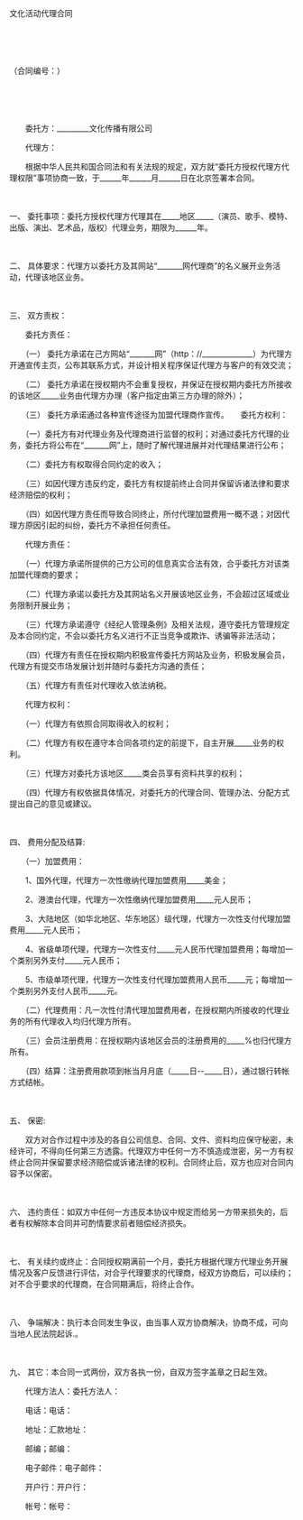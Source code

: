 



文化活动代理合同



 

　　

　　


 （合同编号：）
 
　　

　　

　　委托方：_________文化传播有限公司

　　代理方：　　

　　根据中华人民共和国合同法和有关法规的规定，双方就“委托方授权代理方代理权限”事项协商一致，于______年______月______日在北京签署本合同。

　　

一、
委托事项：委托方授权代理方代理其在_____地区_____（演员、歌手、模特、出版、演出、艺术品，版权）代理业务，期限为______年。

　　

二、
具体要求：代理方以委托方及其网站“_______网代理商”的名义展开业务活动，代理该地区业务。

　　

三、
双方责权：

　　委托方责任：

　　（一） 委托方承诺在己方网站“_______网”（http：//______________）为代理方开通宣传主页，公布其联系方式，并设计相关程序保证代理方与客户的有效交流；

　　（二） 委托方承诺在授权期内不会重复授权，并保证在授权期内委托方所接收的该地区_____业务由代理方办理（客户指定由第三方办理的除外）；

　　（三） 委托方承诺通过各种宣传途径为加盟代理商作宣传。　　委托方权利：

　　（一）委托方有对代理业务及代理商进行监督的权利；对通过委托方代理的业务，委托方将公布在“_______网”上，随时了解代理进展并对代理结果进行公布；

　　（二）委托方有权取得合同约定的收入；

　　（三）如因代理方违反约定，委托方有权提前终止合同并保留诉诸法律和要求经济赔偿的权利；

　　（四）如因代理方责任而导致合同终止，所付代理加盟费用一概不退；对因代理方原因引起的纠纷，委托方不承担任何责任。　　

　　代理方责任：

　　（一）代理方承诺所提供的己方公司的信息真实合法有效，合乎委托方对该类加盟代理商的要求；

　　（二）代理方承诺以委托方及其网站名义开展该地区业务，不会超过区域或业务限制开展业务；

　　（三）代理方承诺遵守《经纪人管理条例》及相关法规，遵守委托方管理规定及本合同约定，不会以委托方名义进行不正当竞争或欺诈、诱骗等非法活动；

　　（四）代理方有责任在授权期内积极宣传委托方网站及业务，积极发展会员，代理方有提交市场发展计划并随时与委托方沟通的责任；

　　（五）代理方有责任对代理收入依法纳税。　　

　　代理方权利：

　　（一）代理方有依照合同取得收入的权利；

　　（二）代理方有权在遵守本合同各项约定的前提下，自主开展_____业务的权利。

　　（三）代理方对委托方该地区_____类会员享有资料共享的权利；

　　（四）代理方有权依据具体情况，对委托方的代理合同、管理办法、分配方式提出自己的意见或建议。

　　

四、
费用分配及结算:

　　（一）加盟费用：

　　1、国外代理，代理方一次性缴纳代理加盟费用_____美金；

　　2、港澳台代理，代理方一次性缴纳代理加盟费用_____元人民币；

　　3、大陆地区（如华北地区、华东地区）级代理，代理方一次性支付代理加盟费用_____元人民币；

　　4、省级单项代理，代理方一次性支付_____元人民币代理加盟费用；每增加一个类别另外支付_____元人民币；

　　5、市级单项代理，代理方一次性支付代理加盟费用人民币_____元；每增加一个类别另外支付人民币_____元。　　

　　（二）代理费用：凡一次性付清代理加盟费用者，在授权期内所接收的代理业务的所有代理收入均归代理方所有。　　

　　（三）会员注册费用：在授权期内该地区会员的注册费用的_____%也归代理方所有。　　

　　（四）结算：注册费用款项到帐当月月底（_____日--_____日），通过银行转帐方式结帐。

　　

五、
保密:

　　双方对合作过程中涉及的各自公司信息、合同、文件、资料均应保守秘密，未经许可，不得向任何第三方透露。代理双方中任何一方不慎造成泄密，另一方有权终止合同并保留要求经济赔偿或诉诸法律的权利。合同终止后，双方也应对合同内容予以保密。

　　

六、
违约责任：如双方中任何一方违反本协议中规定而给另一方带来损失的，后者有权解除本合同并可酌情要求前者赔偿经济损失。

　　

七、
有关续约或终止：合同授权期满前一个月，委托方根据代理方代理业务开展情况及客户反馈进行评估，对合乎代理要求的代理商，经双方协商后，可以续约；对不合乎要求的代理商，在合同期满后，将终止合作。

　　

八、
争端解决：执行本合同发生争议，由当事人双方协商解决，协商不成，可向当地人民法院起诉.。

　　

九、
其它：本合同一式两份，双方各执一份，自双方签字盖章之日起生效。　　

　　代理方法人：委托方法人：

　　电话：电话：

　　地址：汇款地址：

　　邮编；邮编：　　

　　电子邮件：电子邮件：

　　开户行：开户行：

　　帐号：帐号：